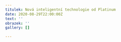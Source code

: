 ```yaml
---
titulek: Nová inteligentní technologie od Platinum
date: 2020-08-29T22:00:00Z
text: ''
obrazek: ''
gallery: []

---
```

